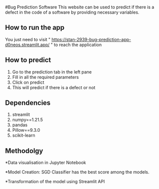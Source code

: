 #Bug Prediction Software
This website can be used to predict if there is a defect in the code of a software by providing necessary variables.

## How to run the app
You just need to visit " https://stan-2939-bug-prediction-app-d0neos.streamlit.app/ " to reach the application

## How to predict
1. Go to the prediction tab in the left pane
2. Fill in all the required parameters
3. Click on predict
4. This will predict if there is a defect or not

## Dependencies
1. streamlit
2. numpy==1.21.5
3. pandas
4. Pillow==9.3.0
5. scikit-learn

## Methodolgy

*Data visualisation in Jupyter Notebook

*Model Creation: SGD Classifier has the best score among the models.

*Transformation of the model using Streamlit API


